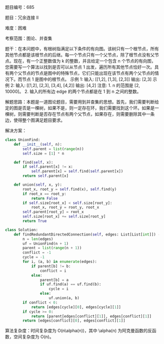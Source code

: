 题目编号：685

题目：冗余连接 II

难度：困难

考察范围：图论、并查集

题干：在本问题中，有根树指满足以下条件的有向图。该树只有一个根节点，所有其他节点都是该根节点的后继。每一个节点只有一个父节点，除了根节点没有父节点。现在，有一个正整数值为 k 的整数，并且给定一个包含 n 个节点的有向图，您需要写一个算法以找到是否可以从节点 1 出发，遍历所有其他节点恰好一次。具有两个父节点的节点是图中的特殊节点，它们只能出现在该节点有两个父节点的情况下。而节点 1 是图中的根节点。 示例 1: 输入: [[1,2], [1,3], [2,3]] 输出: [2,3] 示例 2: 输入: [[1,2], [2,3], [3,4], [4,2]] 输出: [4,2] 注意: 1. n 的范围是 [2, 10000]。 2. 输入的所有边 edge 的两个节点都是在 1 到 n 之间的整数。

解题思路：本题是一道图论题目，需要用到并查集的思想。首先，我们需要判断给定的图是否是一棵树，如果不是，则一定存在环，我们需要找到这个环。如果是一棵树，则需要判断是否存在节点有两个父节点，如果存在，则需要删除其中一条边，使得整个图满足题目要求。

解决方案：

```python
class UnionFind:
    def __init__(self, n):
        self.parent = list(range(n))
        self.size = [1] * n

    def find(self, x):
        if self.parent[x] != x:
            self.parent[x] = self.find(self.parent[x])
        return self.parent[x]

    def union(self, x, y):
        root_x, root_y = self.find(x), self.find(y)
        if root_x == root_y:
            return False
        if self.size[root_x] < self.size[root_y]:
            root_x, root_y = root_y, root_x
        self.parent[root_y] = root_x
        self.size[root_x] += self.size[root_y]
        return True

class Solution:
    def findRedundantDirectedConnection(self, edges: List[List[int]]) -> List[int]:
        n = len(edges)
        uf = UnionFind(n + 1)
        parent = list(range(n + 1))
        conflict = -1
        cycle = -1
        for i, (a, b) in enumerate(edges):
            if parent[b] != b:
                conflict = i
            else:
                parent[b] = a
                if uf.find(a) == uf.find(b):
                    cycle = i
                else:
                    uf.union(a, b)
        if conflict < 0:
            return [edges[cycle][0], edges[cycle][1]]
        if cycle >= 0:
            return [parent[edges[conflict][1]], edges[conflict][1]]
        return [edges[conflict][0], edges[conflict][1]]
```

算法复杂度：时间复杂度为 O(n\alpha(n))，其中 \alpha(n) 为阿克曼函数的反函数，空间复杂度为 O(n)。